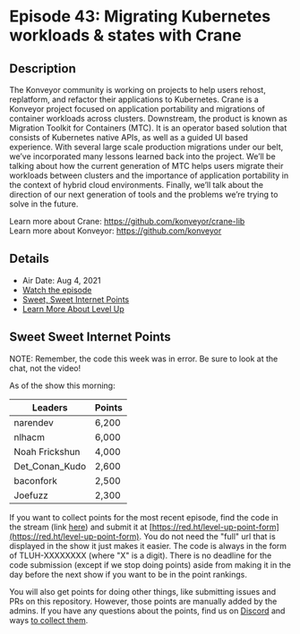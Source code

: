 # Episode 43: Migrating Kubernetes workloads & states with Crane

## Description

The Konveyor community is working on projects to help users rehost, replatform, and refactor their applications to Kubernetes. Crane is a Konveyor project focused on application portability and migrations of container workloads across clusters. Downstream, the product is known as Migration Toolkit for Containers (MTC). It is an operator based solution that consists of Kubernetes native APIs, as well as a guided UI based experience. With several large scale production migrations under our belt, we’ve incorporated many lessons learned back into the project. We’ll be talking about how the current generation of MTC helps users migrate their workloads between clusters and the importance of application portability in the context of hybrid cloud environments. Finally, we’ll talk about the direction of our next generation of tools and the problems we’re trying to solve in the future.

Learn more about Crane: https://github.com/konveyor/crane-lib  
Learn more about Konveyor: https://github.com/konveyor

## Details

* Air Date: Aug 4, 2021
* [Watch the episode](https://youtu.be/p0dp6PPqjvk)
* [Sweet, Sweet Internet Points](#sweet-sweet-internet-points)
* [Learn More About Level Up](https://red.ht/leveluphour)

## Sweet Sweet Internet Points

NOTE: Remember, the code this week was in error. Be sure to look at the chat, not the video!

As of the show this morning:

| Leaders | Points |
| ------- | ------ |
| narendev | 6,200 |
| nlhacm | 6,000 |
| Noah Frickshun | 4,000 |
| Det_Conan_Kudo | 2,600 |
| baconfork | 2,500 |
| Joefuzz | 2,300 |

If you want to collect points for the most recent episode, find the code in the stream (link [here](#details)) and submit it at [https://red.ht/level-up-point-form](https://red.ht/level-up-point-form).
You do not need the "full" url that is displayed in the show it just makes it easier.
The code is always in the form of TLUH-XXXXXXXX (where "X" is a digit).
There is no deadline for the code submission (except if we stop doing points) aside from making it in the day before the next show if you want to be in the point rankings.

You will also get points for doing other things, like submitting issues and PRs on this repository.
However, those points are manually added by the admins.
If you have any questions about the points, find us on [Discord](https://discord.gg/5VMVGJt) and ways [to collect them](../activities.md).
